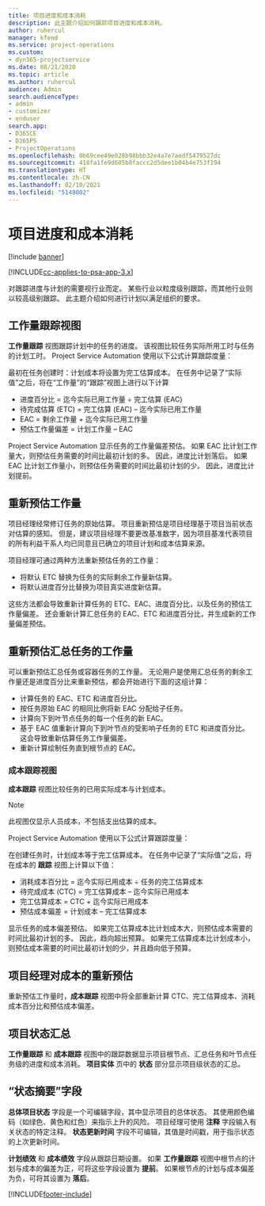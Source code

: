 ```yaml
---
title: 项目进度和成本消耗
description: 此主题介绍如何跟踪项目进度和成本消耗。
author: ruhercul
manager: kfend
ms.service: project-operations
ms.custom:
- dyn365-projectservice
ms.date: 08/21/2020
ms.topic: article
ms.author: ruhercul
audience: Admin
search.audienceType:
- admin
- customizer
- enduser
search.app:
- D365CE
- D365PS
- ProjectOperations
ms.openlocfilehash: 0b69cee49e028b98bbb32e4a7e7aedf5479527dc
ms.sourcegitcommit: 418fa1fe9d605b8faccc2d5dee1b04b4e753f194
ms.translationtype: HT
ms.contentlocale: zh-CN
ms.lasthandoff: 02/10/2021
ms.locfileid: "5148002"
---
```

# <a name="project-progress-and-cost-consumption"></a>项目进度和成本消耗

[!include [banner](../includes/psa-now-project-operations.md)]

[!INCLUDE[cc-applies-to-psa-app-3.x](../includes/cc-applies-to-psa-app-3x.md)]

对跟踪进度与计划的需要视行业而定。 某些行业以粒度级别跟踪，而其他行业则以较高级别跟踪。 此主题介绍如何进行计划以满足组织的要求。

## <a name="effort-tracking-view"></a>工作量跟踪视图

**工作量跟踪** 视图跟踪计划中的任务的进度。 该视图比较任务实际所用工时与任务的计划工时。 Project Service Automation 使用以下公式计算跟踪度量：

最初在任务创建时：计划成本将设置为完工估算成本。 在任务中记录了“实际值”之后，将在“工作量”的“跟踪”视图上进行以下计算

- 进度百分比 = 迄今实际已用工作量 ÷ 完工估算 (EAC) 
- 待完成估算 (ETC) = 完工估算 (EAC) – 迄今实际已用工作量 
- EAC = 剩余工作量 + 迄今实际已用工作量 
- 预估工作量偏差 = 计划工作量 – EAC

Project Service Automation 显示任务的工作量偏差预估。 如果 EAC 比计划工作量大，则预估任务需要的时间比最初计划的多。 因此，进度比计划落后。 如果 EAC 比计划工作量小，则预估任务需要的时间比最初计划的少。 因此，进度比计划提前。

## <a name="reprojecting-effort"></a>重新预估工作量

项目经理经常修订任务的原始估算。 项目重新预估是项目经理基于项目当前状态对估算的感知。 但是，建议项目经理不要更改基准数字，因为项目基准代表项目的所有利益干系人均已同意且已确立的项目计划和成本估算来源。

项目经理可通过两种方法重新预估任务的工作量：

- 将默认 ETC 替换为任务的实际剩余工作量新估算。 
- 将默认进度百分比替换为项目真实进度新估算。

这些方法都会导致重新计算任务的 ETC、EAC、进度百分比，以及任务的预估工作量偏差。 还会重新计算汇总任务的 EAC、ETC 和进度百分比，并生成新的工作量偏差预估。

## <a name="reprojection-of-effort-on-summary-tasks"></a>重新预估汇总任务的工作量

可以重新预估汇总任务或容器任务的工作量。 无论用户是使用汇总任务的剩余工作量还是进度百分比来重新预估，都会开始进行下面的这组计算：

- 计算任务的 EAC、ETC 和进度百分比。
- 按任务原始 EAC 的相同比例将新 EAC 分配给子任务。
- 计算向下到叶节点任务的每一个任务的新 EAC。 
- 基于 EAC 值重新计算向下到叶节点的受影响子任务的 ETC 和进度百分比。 这会导致重新估算任务工作量偏差。 
- 重新计算绘制任务直到根节点的 EAC。

### <a name="cost-tracking-view"></a>成本跟踪视图 

**成本跟踪** 视图比较任务的已用实际成本与计划成本。 

> [!NOTE]
> 此视图仅显示人员成本，不包括支出估算的成本。 

Project Service Automation 使用以下公式计算跟踪度量：

在创建任务时，计划成本等于完工估算成本。 在任务中记录了“实际值”之后，将在成本的 **跟踪** 视图上计算以下值：

 - 消耗成本百分比 = 迄今实际已用成本 ÷ 任务的完工估算成本
 - 待完成成本 (CTC) = 完工估算成本 – 迄今实际已用成本
 - 完工估算成本 = CTC + 迄今实际已用成本
 - 预估成本偏差 = 计划成本 – 完工估算成本

显示任务的成本偏差预估。 如果完工估算成本比计划成本大，则预估成本需要的时间比最初计划的多。 因此，趋向超出预算。 如果完工估算成本比计划成本小，则预估成本需要的时间比最初计划的少，并且趋向低于预算。

## <a name="project-managers-reprojection-of-cost"></a>项目经理对成本的重新预估

重新预估工作量时，**成本跟踪** 视图中将全部重新计算 CTC、完工估算成本、消耗成本百分比和预估成本偏差。

## <a name="project-status-summary"></a>项目状态汇总

**工作量跟踪** 和 **成本跟踪** 视图中的跟踪数据显示项目根节点、汇总任务和叶节点任务级的进度和成本消耗。 **项目实体** 页中的 **状态** 部分显示项目级状态的汇总。

## <a name="status-summary-fields"></a>“状态摘要”字段

**总体项目状态** 字段是一个可编辑字段，其中显示项目的总体状态。 其使用颜色编码（如绿色、黄色和红色）来指示上升的风险。 项目经理可使用 **注释** 字段输入有关状态的特定注释。 **状态更新时间** 字段不可编辑，其值是时间戳，用于指示状态的上次更新时间。

**计划绩效** 和 **成本绩效** 字段从跟踪日期设置。 如果 **工作量跟踪** 视图中根节点的计划与成本的偏差为正，可将这些字段设置为 **提前**。 如果根节点的计划与成本偏差为负，可将其设置为 **落后**。


[!INCLUDE[footer-include](../includes/footer-banner.md)]